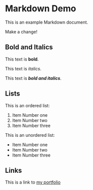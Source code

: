 # Markdown Demo

This is an example Markdown document.

Make a change!

## Bold and Italics

This text is **bold**.

This text is _italics_.

This text is **_bold and italics_**.

## Lists

This is an ordered list:

1. Item Number one
2. Item Number two
3. Item Number three

This is an unordered list:

- Item Number one
- Item Number two
- Item Number three


## Links

This is a link to [my portfolio](https://awsactivators.github.io)

